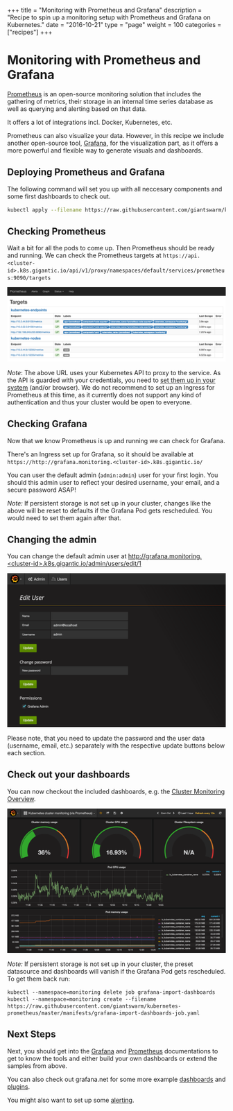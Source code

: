 +++
title = "Monitoring with Prometheus and Grafana"
description = "Recipe to spin up a monitoring setup with Prometheus and Grafana on Kubernetes."
date = "2016-10-21"
type = "page"
weight = 100
categories = ["recipes"]
+++

# Monitoring with Prometheus and Grafana

[Prometheus](https://prometheus.io/) is an open-source monitoring solution that includes the gathering of metrics, their storage in an internal time series database as well as querying and alerting based on that data.

It offers a lot of integrations incl. Docker, Kubernetes, etc.

Prometheus can also visualize your data. However, in this recipe we include another open-source tool, [Grafana](http://grafana.org/), for the visualization part, as it offers a more powerful and flexible way to generate visuals and dashboards.

## Deploying Prometheus and Grafana

The following command will set you up with all neccesary components and some first dashboards to check out.

```bash
kubectl apply --filename https://raw.githubusercontent.com/giantswarm/kubernetes-prometheus/master/manifests-all.yaml
```

## Checking Prometheus

Wait a bit for all the pods to come up. Then Prometheus should be ready and running. We can check the Prometheus targets at `https://api.<cluster-id>.k8s.gigantic.io/api/v1/proxy/namespaces/default/services/prometheus:9090/targets`

![Prometheus Targets](prometheus_targets.png)

*Note*: The above URL uses your Kubernetes API to proxy to the service. As the API is guarded with your credentials, you need to [set them up in your system](/guides/accessing-services-from-the-outside/) (and/or browser). We do not recommend to set up an Ingress for Prometheus at this time, as it currently does not support any kind of authentication and thus your cluster would be open to everyone.

## Checking Grafana

Now that we know Prometheus is up and running we can check for Grafana.

There's an Ingress set up for Grafana, so it should be available at `https://http://grafana.monitoring.<cluster-id>.k8s.gigantic.io/`

You can user the default admin (`admin:admin`) user for your first login. You should this admin user to reflect your desired username, your email, and a secure password ASAP!

_Note:_ If persistent storage is not set up in your cluster, changes like the above will be reset to defaults if the Grafana Pod gets rescheduled. You would need to set them again after that.

## Changing the admin

You can change the default admin user at http://grafana.monitoring.<cluster-id>.k8s.gigantic.io/admin/users/edit/1

![Grafana Datasource](grafana_edit_admin.png)

Please note, that you need to update the password and the user data (username, email, etc.) separately with the respective update buttons below each section.

## Check out your dashboards

You can now checkout the included dashboards, e.g. the [Cluster Monitoring Overview](http://grafana.monitoring.l8.k8s.gigantic.io/dashboard/db/kubernetes-cluster-monitoring-via-prometheus).

![Grafana Import Dashboard](grafana_cluster_overview.png)

_Note:_ If persistent storage is not set up in your cluster, the preset datasource and dashboards will vanish if the Grafana Pod gets rescheduled. To get them back run:

```nohighlight
kubectl --namespace=monitoring delete job grafana-import-dashboards
kubectl --namespace=monitoring create --filename https://raw.githubusercontent.com/giantswarm/kubernetes-prometheus/master/manifests/grafana-import-dashboards-job.yaml
```

## Next Steps

Next, you should get into the [Grafana](http://docs.grafana.org/) and [Prometheus](https://prometheus.io/docs/introduction/overview/) documentations to get to know the tools and either build your own dashboards or extend the samples from above.

You can also check out grafana.net for some more example [dashboards](https://grafana.net/dashboards) and [plugins](https://grafana.net/plugins).

You might also want to set up some [alerting](https://prometheus.io/docs/alerting/overview/).
